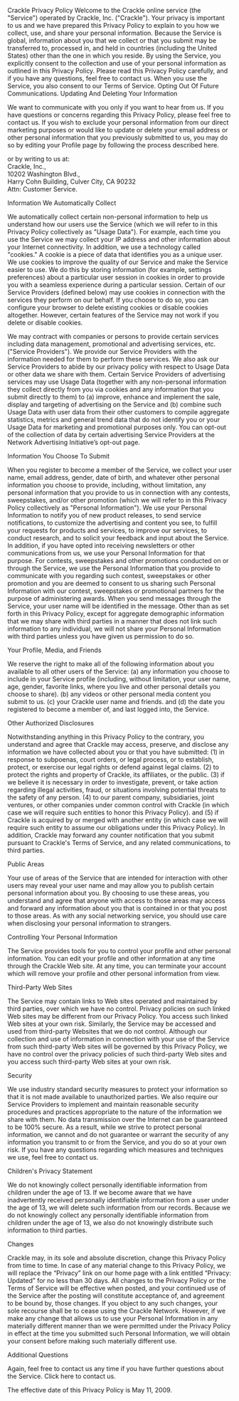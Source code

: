 Crackle Privacy Policy Welcome to the Crackle online service (the "Service") operated by Crackle, Inc. ("Crackle"). Your privacy is important to us and we have prepared this Privacy Policy to explain to you how we collect, use, and share your personal information. Because the Service is global, information about you that we collect or that you submit may be transferred to, processed in, and held in countries (including the United States) other than the one in which you reside. By using the Service, you explicitly consent to the collection and use of your personal information as outlined in this Privacy Policy. Please read this Privacy Policy carefully, and if you have any questions, feel free to contact us. When you use the Service, you also consent to our Terms of Service. Opting Out Of Future Communications. Updating And Deleting Your Information

We want to communicate with you only if you want to hear from us. If you have questions or concerns regarding this Privacy Policy, please feel free to contact us. If you wish to exclude your personal information from our direct marketing purposes or would like to update or delete your email address or other personal information that you previously submitted to us, you may do so by editing your Profile page by following the process described here.

or by writing to us at:  
Crackle, Inc.,  
10202 Washington Blvd.,  
Harry Cohn Building, Culver City, CA 90232  
Attn: Customer Service.  
  

Information We Automatically Collect

We automatically collect certain non-personal information to help us understand how our users use the Service (which we will refer to in this Privacy Policy collectively as "Usage Data"). For example, each time you use the Service we may collect your IP address and other information about your Internet connectivity. In addition, we use a technology called "cookies." A cookie is a piece of data that identifies you as a unique user. We use cookies to improve the quality of our Service and make the Service easier to use. We do this by storing information (for example, settings preferences) about a particular user session in cookies in order to provide you with a seamless experience during a particular session. Certain of our Service Providers (defined below) may use cookies in connection with the services they perform on our behalf. If you choose to do so, you can configure your browser to delete existing cookies or disable cookies altogether. However, certain features of the Service may not work if you delete or disable cookies.

We may contract with companies or persons to provide certain services including data management, promotional and advertising services, etc. ("Service Providers"). We provide our Service Providers with the information needed for them to perform these services. We also ask our Service Providers to abide by our privacy policy with respect to Usage Data or other data we share with them. Certain Service Providers of advertising services may use Usage Data (together with any non-personal information they collect directly from you via cookies and any information that you submit directly to them) to (a) improve, enhance and implement the sale, display and targeting of advertising on the Service and (b) combine such Usage Data with user data from their other customers to compile aggregate statistics, metrics and general trend data that do not identify you or your Usage Data for marketing and promotional purposes only. You can opt-out of the collection of data by certain advertising Service Providers at the Network Advertising Initiative’s opt-out page.

  
Information You Choose To Submit

When you register to become a member of the Service, we collect your user name, email address, gender, date of birth, and whatever other personal information you choose to provide, including, without limitation, any personal information that you provide to us in connection with any contests, sweepstakes, and/or other promotion (which we will refer to in this Privacy Policy collectively as "Personal Information"). We use your Personal Information to notify you of new product releases, to send service notifications, to customize the advertising and content you see, to fulfill your requests for products and services, to improve our services, to conduct research, and to solicit your feedback and input about the Service. In addition, if you have opted into receiving newsletters or other communications from us, we use your Personal Information for that purpose. For contests, sweepstakes and other promotions conducted on or through the Service, we use the Personal Information that you provide to communicate with you regarding such contest, sweepstakes or other promotion and you are deemed to consent to us sharing such Personal Information with our contest, sweepstakes or promotional partners for the purpose of administering awards. When you send messages through the Service, your user name will be identified in the message. Other than as set forth in this Privacy Policy, except for aggregate demographic information that we may share with third parties in a manner that does not link such information to any individual, we will not share your Personal Information with third parties unless you have given us permission to do so.

  
Your Profile, Media, and Friends

We reserve the right to make all of the following information about you available to all other users of the Service: (a) any information you choose to include in your Service profile (including, without limitation, your user name, age, gender, favorite links, where you live and other personal details you choose to share). (b) any videos or other personal media content you submit to us. (c) your Crackle user name and friends. and (d) the date you registered to become a member of, and last logged into, the Service.

  
Other Authorized Disclosures

Notwithstanding anything in this Privacy Policy to the contrary, you understand and agree that Crackle may access, preserve, and disclose any information we have collected about you or that you have submitted: (1) in response to subpoenas, court orders, or legal process, or to establish, protect, or exercise our legal rights or defend against legal claims. (2) to protect the rights and property of Crackle, its affiliates, or the public. (3) if we believe it is necessary in order to investigate, prevent, or take action regarding illegal activities, fraud, or situations involving potential threats to the safety of any person. (4) to our parent company, subsidiaries, joint ventures, or other companies under common control with Crackle (in which case we will require such entities to honor this Privacy Policy). and (5) if Crackle is acquired by or merged with another entity (in which case we will require such entity to assume our obligations under this Privacy Policy). In addition, Crackle may forward any counter notification that you submit pursuant to Crackle's Terms of Service, and any related communications, to third parties.

  
Public Areas

Your use of areas of the Service that are intended for interaction with other users may reveal your user name and may allow you to publish certain personal information about you. By choosing to use these areas, you understand and agree that anyone with access to those areas may access and forward any information about you that is contained in or that you post to those areas. As with any social networking service, you should use care when disclosing your personal information to strangers.

  
Controlling Your Personal Information

The Service provides tools for you to control your profile and other personal information. You can edit your profile and other information at any time through the Crackle Web site. At any time, you can terminate your account which will remove your profile and other personal information from view.

  
Third-Party Web Sites

The Service may contain links to Web sites operated and maintained by third parties, over which we have no control. Privacy policies on such linked Web sites may be different from our Privacy Policy. You access such linked Web sites at your own risk. Similarly, the Service may be accessed and used from third-party Websites that we do not control. Although our collection and use of information in connection with your use of the Service from such third-party Web sites will be governed by this Privacy Policy, we have no control over the privacy policies of such third-party Web sites and you access such third-party Web sites at your own risk.

  
Security

We use industry standard security measures to protect your information so that it is not made available to unauthorized parties. We also require our Service Providers to implement and maintain reasonable security procedures and practices appropriate to the nature of the information we share with them. No data transmission over the Internet can be guaranteed to be 100% secure. As a result, while we strive to protect personal information, we cannot and do not guarantee or warrant the security of any information you transmit to or from the Service, and you do so at your own risk. If you have any questions regarding which measures and techniques we use, feel free to contact us.

  
Children's Privacy Statement

We do not knowingly collect personally identifiable information from children under the age of 13. If we become aware that we have inadvertently received personally identifiable information from a user under the age of 13, we will delete such information from our records. Because we do not knowingly collect any personally identifiable information from children under the age of 13, we also do not knowingly distribute such information to third parties.

  
Changes

Crackle may, in its sole and absolute discretion, change this Privacy Policy from time to time. In case of any material change to this Privacy Policy, we will replace the “Privacy” link on our home page with a link entitled “Privacy: Updated” for no less than 30 days. All changes to the Privacy Policy or the Terms of Service will be effective when posted, and your continued use of the Service after the posting will constitute acceptance of, and agreement to be bound by, those changes. If you object to any such changes, your sole recourse shall be to cease using the Crackle Network. However, if we make any change that allows us to use your Personal Information in any materially different manner than we were permitted under the Privacy Policy in effect at the time you submitted such Personal Information, we will obtain your consent before making such materially different use.

  
Additional Questions

Again, feel free to contact us any time if you have further questions about the Service. Click here to contact us.

The effective date of this Privacy Policy is May 11, 2009.